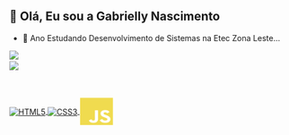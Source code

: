 ## 💙 Olá, Eu sou a Gabrielly Nascimento


- 🥈 Ano Estudando Desenvolvimento de Sistemas na Etec Zona Leste...

<div>
  <a href="https://github.com/Gabr1ell1">
  <img height="180em" src="https://github-readme-stats.vercel.app/api?username=Gabr1ell1&show_icons=true&theme=tokyonight&include_all_commits=true&count_private=true">
<br>
  <img height="150em" src="https://github-readme-stats.vercel.app/api/top-langs/?username=Gabr1&hide_progress=false&theme=tokyonight">
</div>
    
##

<div style="display: inline_block"><br>
  <img align="center" alt="HTML5" height="50" width="60" src="https://cdn.jsdelivr.net/gh/devicons/devicon/icons/html5/html5-original.svg">      
  <img align="center" alt="CSS3" height="50" width="60" src="https://cdn.jsdelivr.net/gh/devicons/devicon/icons/css3/css3-original.svg"">      
  <img align="center" alt="JS" height="50" width="60" src="https://raw.githubusercontent.com/devicons/devicon/master/icons/javascript/javascript-plain.svg">        
</div>

##
<div>

</div>





